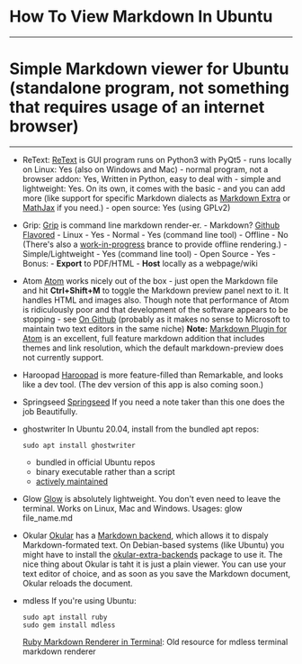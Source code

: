 # How To View Markdown In Ubuntu

---

# Simple Markdown viewer for Ubuntu (standalone program, not something that requires usage of an internet browser)

---

- ReText:
  [ReText](https://github.com/retext-project/retext "https://github.com/retext-project/retext") is GUI program runs on Python3 with PyQt5
	  - runs locally on Linux: Yes (also on Windows and Mac)
	  - normal program, not a browser addon: Yes, Written in Python, easy to deal with
	  - simple and lightweight: Yes. On its own, it comes with the basic - and you can add more (like support for specific Markdown dialects as [Markdown Extra](michelf.ca/projects/php-markdown/extra/ "michelf.ca/projects/php-markdown/extra/") or [MathJax](www.mathjax.org "www.mathjax.org") if you need.)
	  - open source: Yes (using GPLv2)

- Grip:
  [Grip](https://github.com/joeyespo/grip "https://github.com/joeyespo/grip") is command line markdown render-er.
	  - Markdown? [Github Flavored](https://guides.github.com/features/mastering-markdown "https://guides.github.com/features/mastering-markdown")
		- Linux - Yes
		- Normal - Yes (command line tool)
		- Offline - No (There's also a [work-in-progress](https://github.com/joeyespo/grip/tree/offline-renderer "https://github.com/joeyespo/grip/tree/offline-renderer") brance to provide offline rendering.)
		- Simple/Lightweight - Yes (command line tool)
		- Open Source - Yes
		- Bonus:
		  - **Export** to PDF/HTML
			- **Host** locally as a webpage/wiki
- Atom
  [Atom](https://atom.io "https://atom.io") works nicely out of the box - just open the Markdown file and hit **Ctrl+Shift+M** to toggle the Markdown preview panel next to it. It handles HTML and images also. Though note that performance of Atom is ridiculously poor and that development of the software appears to be stopping - see [On Github](https://github.com/atom/atom/graphs/contributors "https://github.com/atom/atom/graphs/contributors") (probably as it makes no sense to Microsoft to maintain two text editors in the same niche) **Note:** [Markdown Plugin for Atom](https://atom.io/packages/markdown-preview-enhanced "https://atom.io/packages/markdown-preview-enhanced") is an excellent, full feature markdown addition that includes themes and link resolution, which the default markdown-preview does not currently support.
- Haroopad
  [Haroopad](pad.haroopress.com/user.html "pad.haroopress.com/user.html") is more feature-filled than Remarkable, and looks like a dev tool. (The dev version of this app is also coming soon.)
- Springseed
  [Springseed](https://github.com/byhestia/springseed "https://github.com/byhestia/springseed") If you need a note taker than this one does the job Beautifully.
- ghostwriter
  In Ubuntu 20.04, install from the bundled apt repos:
	```
	sudo apt install ghostwriter
	```
	- bundled in official Ubuntu repos
	- binary executable rather than a script
	- [actively maintained](https://github.com/wereturtle/ghostwriter "https://github.com/wereturtle/ghostwriter")
- Glow
  [Glow](https://github.com/charmbracelet/glow/releases "https://github.com/charmbracelet/glow/releases") is absolutely lightweight. You don't even need to leave the terminal. Works on Linux, Mac and Windows.
	Usages: glow file_name.md
- Okular
  [Okular](https://okular.kde.org "https://okular.kde.org") has a [Markdown backend](https://docks.kde.org/trunk5/en/kdegraphics/okular/configure-backends.html#config-markdown "https://docs.kde.org/trunk5/en/kdegraphics/okular/configure-backends.html#config-markdown"), which allows it to dispaly Markdown-formated text. On Debian-based systems (like Ubuntu) you might have to install the [okular-extra-backends](https://packages.debian.org/buster/okular-extra-backends "https://packages.debian.org/buster/okular-extra-backends") package to use it. The nice thing about Okular is taht it is just a plain viewer. You can use your text editor of choice, and as soon as you save the Markdown document, Okular reloads the document.
- mdless
  If you're using Ubuntu:
	```
	sudo apt install ruby
	sudo gem install mdless
	```
	[Ruby Markdown Renderer in Terminal](https://brettterpstra.com/2015/08/21/mdless-better-markdown-in-terminal/ "https://brettterpstra.com/2015/08/21/mdless-better-markdown-in-terminal/"): Old resource for mdless terminal markdown renderer
